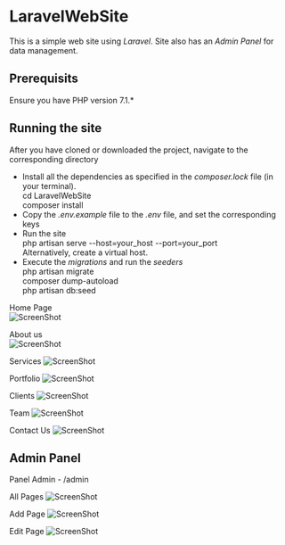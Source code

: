 # LaravelWebSite
 This is a simple web site using <i>Laravel</i>. Site also has an <i>Admin Panel</i> for data management.

## Prerequisits
  Ensure you have PHP version 7.1.*
  
 ## Running the site
 After you have cloned or downloaded the project, navigate to the corresponding directory
  <ul>
     <li>
     Install all the dependencies as specified in the <i>composer.lock</i> file (in your terminal). <br/>
     cd LaravelWebSite <br/>
     composer install 
     </li>
     <li>Copy the <i>.env.example</i> file to the <i>.env</i> file, and set the corresponding keys</li>
     <li> Run the site <br/> php artisan serve --host=your_host --port=your_port <br/> Alternatively, create a virtual host. <br/>
     </li>
     <li>Execute the <i>migrations</i> and run the <i>seeders</i> <br/> php artisan migrate
     <br/>composer dump-autoload
     <br/>php artisan db:seed
     </li>
  </ul>   
  
  Home Page<br/>
  ![ScreenShot](https://i.imgur.com/wLXQad6.png)
  
  About us<br/>
  ![ScreenShot](https://i.imgur.com/zUHUD4r.png)
  
  Services
  ![ScreenShot](https://i.imgur.com/SFhPO88.png)
  
  Portfolio
  ![ScreenShot](https://i.imgur.com/l8jjmP6.png)
  
  Clients
  ![ScreenShot](https://i.imgur.com/jLKgwVO.png)
  
  Team
  ![ScreenShot](https://i.imgur.com/LizjCgh.png)
  
  Contact Us
  ![ScreenShot](https://i.imgur.com/Fgds2M0.png)
  
  
  ## Admin Panel
  Panel Admin - /admin
  
  All Pages
  ![ScreenShot](https://i.imgur.com/SSn88Ph.png)
  
  Add Page
  ![ScreenShot](https://i.imgur.com/ouCuaK0.png)
  
  Edit Page
  ![ScreenShot](https://i.imgur.com/JYCSHut.png)